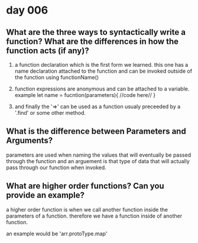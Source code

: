# day 006

## What are the three ways to syntactically write a function? What are the differences in how the function acts (if any)?

1. a function declaration which is the first form we learned. this one has a name declaration attached to the function and can be invoked outside of the function using functionName()

2. function expressions are anonymous and can be attached to a variable. example 
let name = fucntion(parameters){
    //code here//
}

3. and finally the '=>' can be used as a function usualy preceeded by a '.find' or some other method.

## What is the difference between Parameters and Arguments?

parameters are used when naming the values that will eventually be passed through the function and an arguement is that type of data that will actually pass through our function when invoked.

## What are higher order functions? Can you provide an example?

a higher order function is when we call another function inside the parameters of a function. therefore we have a function inside of another function. 

an example would be 'arr.protoType.map'